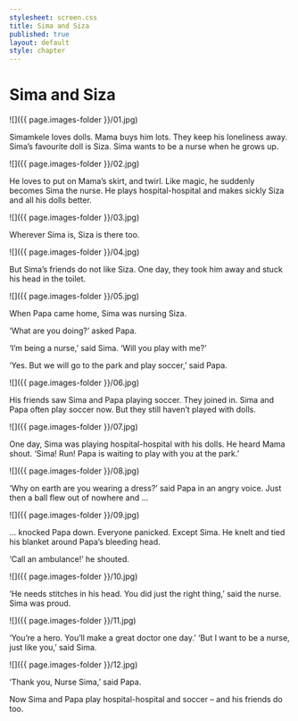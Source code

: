 ```yaml
---
stylesheet: screen.css
title: Sima and Siza
published: true
layout: default
style: chapter
---
```


# Sima and Siza

![]({{ page.images-folder }}/01.jpg)

Simamkele loves dolls. Mama buys him lots. They keep his loneliness away. Sima’s favourite doll is Siza. Sima wants to be a nurse when he grows up.

![]({{ page.images-folder }}/02.jpg)

He loves to put on Mama’s skirt, and twirl. Like magic, he suddenly becomes Sima the nurse. He plays hospital-hospital and makes sickly Siza and all his dolls better. 

![]({{ page.images-folder }}/03.jpg)

Wherever Sima is, Siza is there too.

![]({{ page.images-folder }}/04.jpg)

But Sima’s friends do not like Siza. One day, they took him away and stuck his head in the toilet. 

![]({{ page.images-folder }}/05.jpg)

When Papa came home, Sima was nursing Siza.

‘What are you doing?’ asked Papa. 

‘I’m being a nurse,’ said Sima. ‘Will you play with me?’

‘Yes. But we will go to the park and play soccer,’ said Papa.

![]({{ page.images-folder }}/06.jpg)

His friends saw Sima and Papa playing soccer. They joined in. Sima and Papa often play soccer now. But they still haven’t played with dolls. 

![]({{ page.images-folder }}/07.jpg)

One day, Sima was playing hospital-hospital with his dolls. He heard Mama shout. ‘Sima! Run! Papa is waiting to play with you at the park.’

![]({{ page.images-folder }}/08.jpg)

‘Why on earth are you wearing a dress?’ said Papa in an angry voice. Just then a ball flew out of nowhere and ...

![]({{ page.images-folder }}/09.jpg)

... knocked Papa down. Everyone panicked. Except Sima. He knelt and tied his blanket around Papa’s bleeding head. 

‘Call an ambulance!’ he shouted.

![]({{ page.images-folder }}/10.jpg)

‘He needs stitches in his head. You did just the right thing,’ said the nurse. Sima was proud.

![]({{ page.images-folder }}/11.jpg)

‘You’re a hero. You’ll make a great doctor one day.’ ‘But I want to be a nurse, just like you,’ said Sima.

![]({{ page.images-folder }}/12.jpg)

‘Thank you, Nurse Sima,’ said Papa.

Now Sima and Papa play hospital-hospital and soccer – and his friends do too.